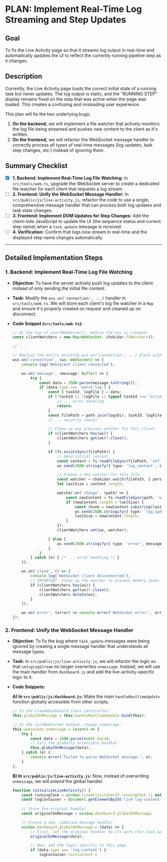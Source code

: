 
# PLAN: Implement Real-Time Log Streaming and Step Updates

## Goal

To fix the Live Activity page so that it streams log output in real-time and automatically updates the UI to reflect the currently running pipeline step as it changes.

## Description

Currently, the Live Activity page loads the correct initial state of a running task but never updates. The log output is static, and the "RUNNING STEP" display remains fixed on the step that was active when the page was loaded. This creates a confusing and misleading user experience.

This plan will fix the two underlying bugs:
1.  **On the backend,** we will implement a file watcher that actively monitors the log file being streamed and pushes new content to the client as it's written.
2.  **On the frontend,** we will refactor the WebSocket message handler to correctly process *all* types of real-time messages (log updates, task step changes, etc.) instead of ignoring them.

## Summary Checklist

-   [x] **1. Backend: Implement Real-Time Log File Watching:** In `src/tools/web.ts`, upgrade the WebSocket server to create a dedicated file watcher for each client that requests a log stream.
-   [ ] **2. Frontend: Unify the WebSocket Message Handler:** In `src/public/js/live-activity.js`, refactor the code to use a single, comprehensive message handler that can process both log updates and task state changes.
-   [ ] **3. Frontend: Implement DOM Updates for Step Changes:** Add the client-side JavaScript to update the UI (the sequence status and current step name) when a `task_update` message is received.
-   [ ] **4. Verification:** Confirm that logs now stream in real-time and the displayed step name changes automatically.

---

## Detailed Implementation Steps

### 1. Backend: Implement Real-Time Log File Watching

*   **Objective:** To have the server actively push log updates to the client instead of only sending the initial file content.
*   **Task:** Modify the `wss.on('connection', ...)` handler in `src/tools/web.ts`. We will store each client's log file watcher in a `Map` and ensure it's properly created on request and cleaned up on disconnect.

*   **Code Snippet (`src/tools/web.ts`):**

    ```typescript
    // At the top of startWebServer(), before the wss is created:
    const clientWatchers = new Map<WebSocket, chokidar.FSWatcher>();

    // ...

    // Replace the entire existing wss.on('connection', ...) block with this new version:
    wss.on('connection', (ws: WebSocket) => {
        console.log('WebSocket client connected');

        ws.on('message', (message: Buffer) => {
            try {
                const data = JSON.parse(message.toString());
                if (data.type === 'watch_log') {
                    const { taskId, logFile } = data;
                    if (!taskId || !logFile || typeof taskId !== "string" || typeof logFile !== "string") {
                        // ... error handling
                        return;
                    }
                    const filePath = path.join(logsDir, taskId, logFile);
                    // ... security checks

                    // Clean up any previous watcher for this client
                    if (clientWatchers.has(ws)) {
                        clientWatchers.get(ws)?.close();
                    }

                    if (fs.existsSync(filePath)) {
                        // Send initial content
                        const content = fs.readFileSync(filePath, 'utf-8');
                        ws.send(JSON.stringify({ type: 'log_content', content }));

                        // Create a new watcher for this file
                        const watcher = chokidar.watch(filePath, { persistent: true });
                        let lastSize = content.length;

                        watcher.on('change', (path) => {
                            const newContent = fs.readFileSync(path, 'utf-8');
                            if (newContent.length > lastSize) {
                                const chunk = newContent.substring(lastSize);
                                ws.send(JSON.stringify({ type: 'log_update', content: chunk }));
                                lastSize = newContent.length;
                            }
                        });
                        clientWatchers.set(ws, watcher);

                    } else {
                        ws.send(JSON.stringify({ type: 'error', message: 'Log file not found' }));
                    }
                }
            } catch (e) { /* ... error handling */ }
        });

        ws.on('close', () => {
            console.log('WebSocket client disconnected');
            // IMPORTANT: Clean up the watcher to prevent memory leaks
            if (clientWatchers.has(ws)) {
                clientWatchers.get(ws)?.close();
                clientWatchers.delete(ws);
            }
        });

        ws.on('error', (error) => console.error('WebSocket error:', error));
    });
    ```

### 2. Frontend: Unify the WebSocket Message Handler

*   **Objective:** To fix the bug where `task_update` messages were being ignored by creating a single message handler that understands all message types.
*   **Task:** In `src/public/js/live-activity.js`, we will refactor the logic so that `setupLogStream` no longer overwrites `onmessage`. Instead, we will use the main handler from `dashboard.js` and add the live-activity-specific logic to it.

*   **Code Snippets:**

    **A) In `src/public/js/dashboard.js`:**
    Make the main `handleRealtimeUpdate` function globally accessible from other scripts.

    ```javascript
    // In the ClaudeDashboard class constructor:
    this.globalOnMessage = this.handleRealtimeUpdate.bind(this);

    // In the initWebSocket method, change onmessage:
    this.websocket.onmessage = (event) => {
        try {
            const data = JSON.parse(event.data);
            // Call the globally accessible handler
            this.globalOnMessage(data);
        } catch (e) {
            console.error('Failed to parse WebSocket message:', e);
        }
    };
    ```

    **B) In `src/public/js/live-activity.js`:**
    Now, instead of overwriting `onmessage`, we will *extend* the global handler.

    ```javascript
    function initializeLiveActivity() {
        const runningTask = window.liveActivityData?.runningTask || null;
        const logContainer = document.getElementById('live-log-content');
        
        // Store the original handler
        const originalOnMessage = window.dashboard.globalOnMessage;

        // Create a new, combined message handler
        window.dashboard.globalOnMessage = (data) => {
            // First, let the original handler do its work (for task_update, etc.)
            originalOnMessage(data);

            // Now, add the logic specific to this page
            if (data.type === 'log_content') {
                logContainer.textContent =